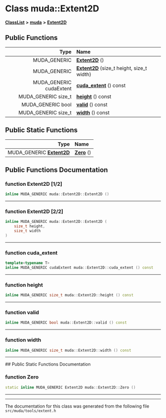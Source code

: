 

# Class muda::Extent2D



[**ClassList**](annotated.md) **>** [**muda**](namespacemuda.md) **>** [**Extent2D**](classmuda_1_1_extent2_d.md)










































## Public Functions

| Type | Name |
| ---: | :--- |
|  MUDA\_GENERIC | [**Extent2D**](#function-extent2d-12) () <br> |
|  MUDA\_GENERIC | [**Extent2D**](#function-extent2d-22) (size\_t height, size\_t width) <br> |
|  MUDA\_GENERIC cudaExtent | [**cuda\_extent**](#function-cuda_extent) () const<br> |
|  MUDA\_GENERIC size\_t | [**height**](#function-height) () const<br> |
|  MUDA\_GENERIC bool | [**valid**](#function-valid) () const<br> |
|  MUDA\_GENERIC size\_t | [**width**](#function-width) () const<br> |


## Public Static Functions

| Type | Name |
| ---: | :--- |
|  MUDA\_GENERIC [**Extent2D**](classmuda_1_1_extent2_d.md) | [**Zero**](#function-zero) () <br> |


























## Public Functions Documentation




### function Extent2D [1/2]

```C++
inline MUDA_GENERIC muda::Extent2D::Extent2D () 
```




<hr>



### function Extent2D [2/2]

```C++
inline MUDA_GENERIC muda::Extent2D::Extent2D (
    size_t height,
    size_t width
) 
```




<hr>



### function cuda\_extent 

```C++
template<typename T>
inline MUDA_GENERIC cudaExtent muda::Extent2D::cuda_extent () const
```




<hr>



### function height 

```C++
inline MUDA_GENERIC size_t muda::Extent2D::height () const
```




<hr>



### function valid 

```C++
inline MUDA_GENERIC bool muda::Extent2D::valid () const
```




<hr>



### function width 

```C++
inline MUDA_GENERIC size_t muda::Extent2D::width () const
```




<hr>
## Public Static Functions Documentation




### function Zero 

```C++
static inline MUDA_GENERIC Extent2D muda::Extent2D::Zero () 
```




<hr>

------------------------------
The documentation for this class was generated from the following file `src/muda/tools/extent.h`

